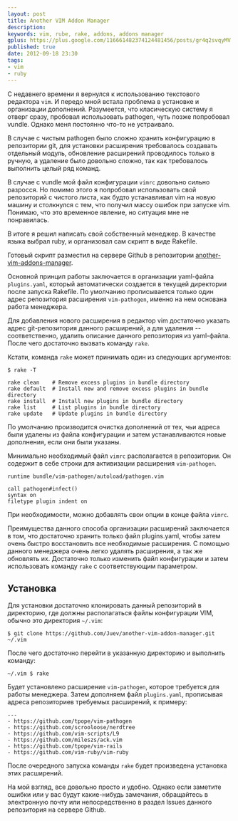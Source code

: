 ```yaml
---
layout: post
title: Another VIM Addon Manager
description: 
keywords: vim, rube, rake, addons, addons manager
gplus: https://plus.google.com/116661482374124481456/posts/gr4q2svqyMV
published: true
date: 2012-09-18 23:30
tags:
- vim
- ruby
---
```


С недавнего времени я вернулся к использованию текстового редактора `vim`. И передо мной встала проблема в установке и организации дополнений. Разумеется, что класическую систему я отверг сразу, пробовал использовать pathogen, чуть позже попробовал vundle. Однако меня постоянно что-то не устраивало.

В случае с чистым pathogen было сложно хранить конфигурацию в репозитории git, для установки расширения требовалось создавать отдельный модуль, обновление расширений проводилось только в ручную, а удаление было довольно сложно, так как требовалось выполнить целый ряд команд.

В случае с vundle мой файл конфигурации `vimrc` довольно сильно разросся. Но помимо этого я попробовал использовать свой репозиторий с чистого листа, как будто устанавливал vim на новую машину и столкнулся с тем, что получил массу ошибок при запуске vim. Понимаю, что это временное явление, но ситуация мне не понравилась.

В итоге я решил написать свой собственный менеджер. В качестве языка выбрал ruby, и организовал сам скрипт в виде Rakefile.

Готовый скрипт разместил на сервере Github в репозитории [another-vim-addons-manager](https://github.com/Juev/another-vim-addon-manager "Juev/another-vim-addon-manager -- Github").

Основной принцип работы заключается в организации yaml-файла `plugins.yaml`, который автоматически создается в текущей директории после запуска Rakefile. По умолчанию прописывается только один адрес репозитория расширения `vim-pathogen`, именно на нем основана работа менеджера.

Для добавления нового расширения в редактор vim достаточно указать адрес git-репозитория данного расширений, а для удаления -- соответственно, удалить описание данного репозитория из yaml-файла. После чего достаточно вызвать команду `rake`.

Кстати, команда `rake` может принимать один из следующих аргументов:

    $ rake -T

    rake clean    # Remove excess plugins in bundle directory
    rake default  # Install new and remove excess plugins in bundle directory
    rake install  # Install new plugins in bundle directory
    rake list     # List plugins in bundle directory
    rake update   # Update plugins in bundle directory

По умолчанию производится очистка дополнений от тех, чьи адреса были удалены из файла конфигурации и затем устанавливаются новые дополнения, если они были указаны.

Минимально необходимый файл `vimrc` располагается в репозитории. Он содержит в себе строки для активизации расширения `vim-pathogen`.

    runtime bundle/vim-pathogen/autoload/pathogen.vim

    call pathogen#infect()
    syntax on
    filetype plugin indent on

При необходимости, можно добавлять свои опции в конце файла `vimrc`.

Преимущества данного способа организации расширений заключается в том, что достаточно хранить только файл plugins.yaml, чтобы затем очень быстро восстановить все необходимые расширения. С помощью данного менеджера очень легко удалять расширения, а так же обновлять их. Достаточно только изменить файл конфигурации и затем использовать команду `rake` с соответствующим параметром.

## Установка

Для установки достаточно клонировать данный репозиторий в директорию, где должны располагаться файлы конфигурации VIM, обычно это директория `~/.vim`:

    $ git clone https://github.com/Juev/another-vim-addon-manager.git ~/.vim

После чего достаточно перейти в указанную директорию и выполнить команду:

    ~/.vim $ rake

Будет установлено расширение `vim-pathogen`, которое требуется для работы менеджера. Затем дополняем файл `plugins.yaml`, прописывая адреса репозиториев требуемых расширений, к примеру:

    ---
    - https://github.com/tpope/vim-pathogen
    - https://github.com/scrooloose/nerdtree
    - https://github.com/vim-scripts/L9
    - https://github.com/mileszs/ack.vim
    - https://github.com/tpope/vim-rails
    - https://github.com/vim-ruby/vim-ruby

После очередного запуска команды `rake` будет произведена установка этих расширений.

На мой взгляд, все довольно просто и удобно. Однако если заметите ошибки или у вас будут какие-нибудь замечания, обращайтесь в электронную почту или непосредственно в раздел Issues данного репозитория на сервере Github.
